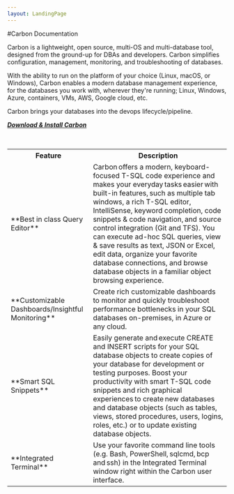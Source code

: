 ```yaml
---
layout: LandingPage
---
```


#Carbon Documentation

Carbon is a lightweight, open source, multi-OS and multi-database tool, designed from the ground-up for DBAs and developers. Carbon simplifies configuration, management, monitoring, and troubleshooting of databases. 

With the ability to run on the platform of your choice (Linux, macOS, or Windows), Carbon enables a modern database management experience, for the databases you work with, wherever they're running; Linux, Windows, Azure, containers, VMs, AWS, Google cloud, etc. 

Carbon brings your databases into the devops lifecycle/pipeline.

***[Download & Install Carbon](download.md)***

<table style="width:100%">
  <tr>
    <th>Feature</th>
    <th>Description</th> 
  </tr>
  <tr>
    <td>**Best in class Query Editor**</td>
    <td>Carbon offers a modern, keyboard-focused T-SQL code experience and makes your everyday tasks easier with built-in features, such as multiple tab windows, a rich T-SQL editor, IntelliSense, keyword completion, code snippets & code navigation, and source control integration (Git and TFS). You can execute ad-hoc SQL queries, view & save results as text, JSON or Excel, edit data, organize your favorite database connections, and browse database objects in a familiar object browsing experience. </td>
  </tr>
  <tr>
    <td>**Customizable Dashboards/Insightful Monitoring**</td>
    <td>Create rich customizable dashboards to monitor and quickly troubleshoot performance bottlenecks in your SQL databases on-premises, in Azure or any cloud.</td> 
  </tr>
  <tr>
    <td>**Smart SQL Snippets**</td>
    <td>Easily generate and execute CREATE and INSERT scripts for your SQL database objects to create copies of your database for development or testing purposes. Boost your productivity with smart T-SQL code snippets and rich graphical experiences to create new databases and database objects (such as tables, views, stored procedures, users, logins, roles, etc.) or to update existing database objects.</td> 
  </tr>
  <tr>
    <td>**Integrated Terminal**</td>
    <td>Use your favorite command line tools (e.g. Bash, PowerShell, sqlcmd, bcp and ssh) in the Integrated Terminal window right within the Carbon user interface.</td> 
  </tr>
</table> 


## 


<!--
<div class="downloadHolder">
    <a href="https://www.microsoft.com/sql-server/sql-server-on-linux">
        <div class="img"></div>
        <div class="text">
            Download the documentation
        </div>
    </a>
</div>
-->